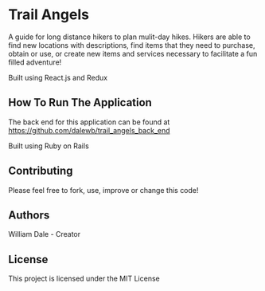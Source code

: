 
# Trail Angels

A guide for long distance hikers to plan mulit-day hikes.  Hikers are able to find new locations with descriptions, find items that they need to purchase, obtain or use, or create new items and services necessary to facilitate a fun filled adventure!

Built using React.js and Redux

## How To Run The Application

The back end for this application can be found at https://github.com/dalewb/trail_angels_back_end

Built using Ruby on Rails

## Contributing 

Please feel free to fork, use, improve or change this code!  

## Authors 

William Dale - Creator

## License

This project is licensed under the MIT License

